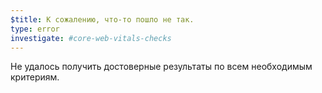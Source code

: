 ```yaml
---
$title: К сожалению, что-то пошло не так.
type: error
investigate: #core-web-vitals-checks
---
```


Не удалось получить достоверные результаты по всем необходимым критериям.
